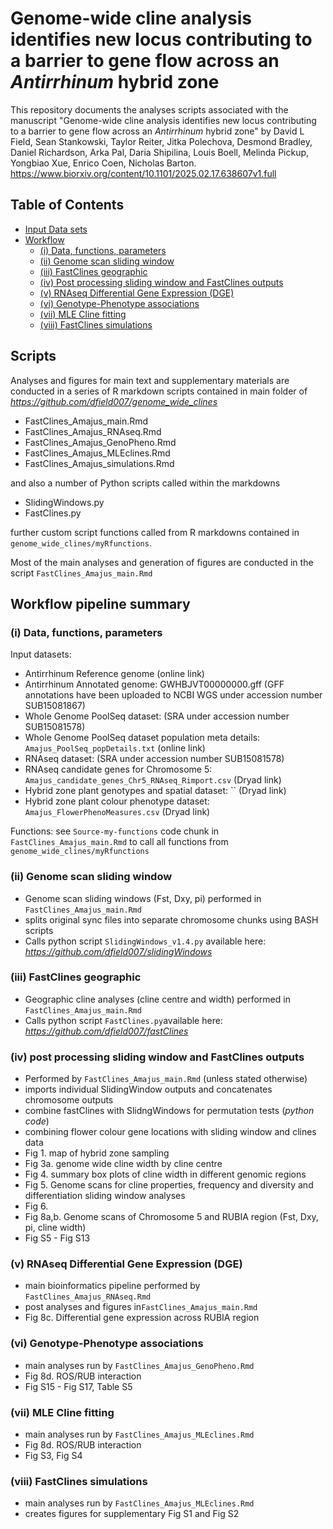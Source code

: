 # Genome-wide cline analysis identifies new locus contributing to a barrier to gene flow across an _Antirrhinum_ hybrid zone

This repository documents the analyses scripts associated with the manuscript "Genome-wide cline analysis identifies new locus contributing to a barrier to gene flow across an _Antirrhinum_ hybrid zone" by David L Field, Sean Stankowski, Taylor Reiter, Jitka Polechova, Desmond Bradley, Daniel Richardson, Arka Pal, Daria Shipilina, Louis Boell, Melinda Pickup, Yongbiao Xue, Enrico Coen, Nicholas Barton. https://www.biorxiv.org/content/10.1101/2025.02.17.638607v1.full


## Table of Contents
- [Input Data sets](#input-data-sets)
- [Workflow](#workflow)
  - [(i) Data, functions, parameters](#i-data-functions-parameters)
  - [(ii) Genome scan sliding window](#ii-genome-scan-sliding-window)
  - [(iii) FastClines geographic](#iii-fastclines-geographic)
  - [(iv) Post processing sliding window and FastClines outputs](#iv-post-processing-sliding-window-and-fastclines-outputs)
  - [(v) RNAseq Differential Gene Expression (DGE)](#v-rnaseq-differential-gene-expression-dge)
  - [(vi) Genotype-Phenotype associations](#vi-genotype-phenotype-associations)
  - [(vii) MLE Cline fitting](#vii-mle-cline-fitting)
  - [(viii) FastClines simulations](#viii-fastclines-simulations)

## Scripts

Analyses and figures for main text and supplementary materials are conducted in a series of R markdown scripts contained in main folder of _https://github.com/dfield007/genome_wide_clines_

- FastClines_Amajus_main.Rmd
- FastClines_Amajus_RNAseq.Rmd
- FastClines_Amajus_GenoPheno.Rmd
- FastClines_Amajus_MLEclines.Rmd
- FastClines_Amajus_simulations.Rmd

and also a number of Python scripts called within the markdowns 

- SlidingWindows.py
- FastClines.py

further custom script functions called from R markdowns contained in `genome_wide_clines/myRfunctions`.

Most of the main analyses and generation of figures are conducted in the script `FastClines_Amajus_main.Rmd`

## Workflow pipeline summary

### (i) Data, functions, parameters

Input datasets:

- Antirrhinum Reference genome (online link)
- Antirrhinum Annotated genome: GWHBJVT00000000.gff (GFF annotations have been uploaded to NCBI WGS under accession number SUB15081867)
- Whole Genome PoolSeq dataset: (SRA under accession number SUB15081578)
- Whole Genome PoolSeq dataset population meta details: `Amajus_PoolSeq_popDetails.txt` (online link)
- RNAseq dataset: (SRA under accession number SUB15081578)
- RNAseq candidate genes for Chromosome 5: `Amajus_candidate_genes_Chr5_RNAseq_Rimport.csv` (Dryad link)
- Hybrid zone plant genotypes and spatial dataset: `` (Dryad link)
- Hybrid zone plant colour phenotype dataset: `Amajus_FlowerPhenoMeasures.csv` (Dryad link)

Functions: see `Source-my-functions` code chunk in `FastClines_Amajus_main.Rmd` to call all functions from `genome_wide_clines/myRfunctions`

### (ii) Genome scan sliding window

- Genome scan sliding windows (Fst, Dxy, pi) performed in `FastClines_Amajus_main.Rmd` 
- splits original sync files into separate chromosome chunks using BASH scripts
- Calls python script `SlidingWindows_v1.4.py` available here: _https://github.com/dfield007/slidingWindows_

### (iii) FastClines geographic

- Geographic cline analyses (cline centre and width) performed in `FastClines_Amajus_main.Rmd` 
- Calls python script `FastClines.py`available here: _https://github.com/dfield007/fastClines_

### (iv) post processing sliding window and FastClines outputs

- Performed by `FastClines_Amajus_main.Rmd` (unless stated otherwise)
- imports individual SlidingWindow outputs and concatenates chromosome outputs
- combine fastClines with SlidngWindows for permutation tests (_python code_)
- combining flower colour gene locations with sliding window and clines data
- Fig 1. map of hybrid zone sampling
- Fig 3a. genome wide cline width by cline centre
- Fig 4. summary box plots of cline width in different genomic regions
- Fig 5. Genome scans for cline properties, frequency and diversity and differentiation sliding window analyses
- Fig 6. 
- Fig 8a,b. Genome scans of Chromosome 5 and RUBIA region (Fst, Dxy, pi, cline width)
- Fig S5 - Fig S13

### (v) RNAseq Differential Gene Expression (DGE)

- main bioinformatics pipeline performed by `FastClines_Amajus_RNAseq.Rmd`
- post analyses and figures in`FastClines_Amajus_main.Rmd`
- Fig 8c. Differential gene expression across RUBIA region

### (vi) Genotype-Phenotype associations

- main analyses run by `FastClines_Amajus_GenoPheno.Rmd`
- Fig 8d. ROS/RUB interaction
- Fig S15 - Fig S17, Table S5

### (vii) MLE Cline fitting

- main analyses run by `FastClines_Amajus_MLEclines.Rmd`
- Fig 8d. ROS/RUB interaction
- Fig S3, Fig S4

### (viii) FastClines simulations

- main analyses run by `FastClines_Amajus_MLEclines.Rmd`
- creates figures for supplementary Fig S1 and Fig S2
